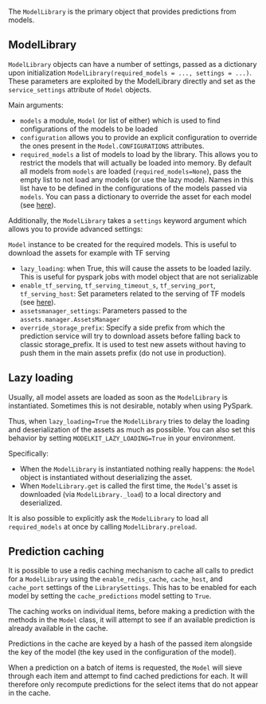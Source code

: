 The `ModelLibrary` is the primary object that provides predictions from  models.

## ModelLibrary

`ModelLibrary` objects can have a number of settings, passed as a dictionary
upon initialization `ModelLibrary(required_models = ..., settings = ...)`.
These parameters are exploited by the ModelLibrary directly
and set as the `service_settings` attribute of `Model` objects.

Main arguments:

- `models` a module, `Model` (or list of either) which is used to find configurations
  of the models to be loaded
- `configuration` allows you to provide an explicit configuration to override the ones present in the `Model.CONFIGURATIONS` attributes.
- `required_models` a list of models to load by the library. This allows you to restrict the models that will actually be loaded into memory. By default all models from `models` are loaded (`required_models=None`), pass the empty list to not load any models (or use the lazy mode). Names in this list have to be defined in the configurations of the models passed via `models`. You can pass a dictionary to override the asset for each model (see [here](models/model_with_assets.md)).

Additionally, the `ModelLibrary` takes a `settings` keyword argument which allows you to provide advanced settings:

`Model` instance to be created for the required models. This is useful to download the assets
for example with TF serving
- `lazy_loading`: when True, this will cause the assets to be loaded lazily.
 This is useful for pyspark jobs with model object that are not serializable
- `enable_tf_serving`, `tf_serving_timeout_s`, `tf_serving_port`, `tf_serving_host`: Set
parameters related to the serving of TF models (see [here](special/tensorflow.md)).
- `assetsmanager_settings`: Parameters passed to the `assets.manager.AssetsManager`
- `override_storage_prefix`: Specify a side prefix from which the prediction service will try to download assets before falling back to classic storage_prefix.
 It is used to test new assets without having to push them in the main assets prefix (do not use in production).

## Lazy loading

Usually, all model assets are loaded as soon as the `ModelLibrary` is instantiated.
Sometimes this is not desirable, notably when using PySpark.

Thus, when `lazy_loading=True` the `ModelLibrary` tries to delay the loading and
deserialization of the assets as much as possible. You can also set this behavior by setting
`MODELKIT_LAZY_LOADING=True` in your environment.

Specifically:

- When the `ModelLibrary` is instantiated nothing really happens: the `Model`
object is instantiated without deserializing the asset.
- When `ModelLibrary.get` is called the first time, the `Model`'s asset is
downloaded (via `ModelLibrary._load`) to a local directory and deserialized.

It is also possible to explicitly ask the `ModelLibrary` to load all `required_models` at
once by calling `ModelLibrary.preload`.

## Prediction caching

It is possible to use a redis caching mechanism to cache all calls to predict
for a `ModelLibrary` using the `enable_redis_cache`, `cache_host`, and
`cache_port` settings of the `LibrarySettings`. This has to be enabled for each model
by setting the `cache_predictions` model setting to `True`.

The caching works on individual items, before making a prediction with the methods
in the `Model` class, it will attempt to see if an available prediction is already
available in the cache.

Predictions in the cache are keyed by a hash of the passed item alongside the key
of the model (the key used in the configuration of the model).

When a prediction on a batch of items is requested, the `Model` will sieve through
each item and attempt to find cached predictions for each.
It will therefore only recompute predictions for the select items that do not appear
in the cache.

